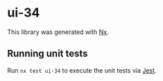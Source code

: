 # ui-34

This library was generated with [Nx](https://nx.dev).

## Running unit tests

Run `nx test ui-34` to execute the unit tests via [Jest](https://jestjs.io).
